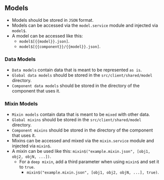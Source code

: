 ## Models
- Models should be stored in `JSON` format.
- Models can be accessed via the `model.service` module and injected via `model$`.
- A model can be accessed like this:
	- `model$[{{model}}.json]`.
	- `model$[{{component}}/{{model}}.json]`.

### Data Models
- `Data models` contain data that is meant to be represented `as is`.
- `Global data models` should be stored in the `src/client/shared/model` directory.
- `Component data models` should be stored in the directory of the component that uses it.

### Mixin Models
- `Mixin models` contain data that is meant to be `mixed` with other data.
- `Global mixins` should be stored in the `src/client/shared/model` directory.
- `Component mixins` should be stored in the directory of the component that uses it.
- Mixins can be accessed and mixed via the `mixin.service` module and injected via `mixin$`.
- A mixin can be used like this: `mixin$("example.mixin.json", [obj1, obj2, objN, ...])`.
	- For a `deep mixin`, add a third parameter when using `mixin$` and set it to `true`.
		- `mixin$("example.mixin.json", [obj1, obj2, objN, ...], true)`.